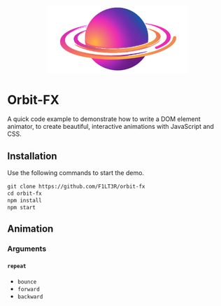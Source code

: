 <center><img width="320px" src="./public/img/orbit-fx-logo-transparent.png" /></center>

# Orbit-FX

A quick code example to demonstrate how to write a DOM element animator, to create beautiful, interactive animations with JavaScript and CSS.

## Installation

Use the following commands to start the demo.

```shell
git clone https://github.com/F1LT3R/orbit-fx
cd orbit-fx
npm install
npm start
```

## Animation

### Arguments

#### `repeat`

- `bounce`
- `forward`
- `backward`